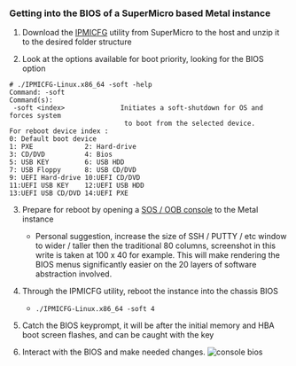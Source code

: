 ### Getting into the BIOS of a SuperMicro based Metal instance ###

1. Download the [IPMICFG](https://www.supermicro.com/SwDownload/SwSelect_Free.aspx?cat=IPMI) utility from SuperMicro to the host and unzip it to the desired folder structure

2. Look at the options available for boot priority, looking for the BIOS option
```
# ./IPMICFG-Linux.x86_64 -soft -help
Command: -soft
Command(s):
 -soft <index>              Initiates a soft-shutdown for OS and forces system
                             to boot from the selected device.
For reboot device index :
0: Default boot device
1: PXE             2: Hard-drive
3: CD/DVD          4: Bios
5: USB KEY         6: USB HDD
7: USB Floppy      8: USB CD/DVD
9: UEFI Hard-drive 10:UEFI CD/DVD
11:UEFI USB KEY    12:UEFI USB HDD
13:UEFI USB CD/DVD 14:UEFI PXE
```

3. Prepare for reboot by opening a [SOS / OOB console](https://metal.equinix.com/developers/docs/resilience-recovery/serial-over-ssh/) to the Metal instance
    * Personal suggestion, increase the size of SSH / PUTTY / etc window to wider / taller then the traditional 80 columns, screenshot in this write is taken at 100 x 40 for example. This will make rendering the BIOS menus significantly easier on the 20 layers of software abstraction involved.


4. Through the IPMICFG utility, reboot the instance into the chassis BIOS
    * ```./IPMICFG-Linux.x86_64 -soft 4```


5. Catch the BIOS keyprompt, it will be after the initial memory and HBA boot screen flashes, and can be caught with the <TAB> key


6. Interact with the BIOS and make needed changes.
![console bios](https://s3.wasabisys.com/metalstaticassets/consolebios.PNG)
